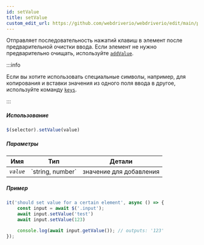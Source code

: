 ```yaml
---
id: setValue
title: setValue
custom_edit_url: https://github.com/webdriverio/webdriverio/edit/main/packages/webdriverio/src/commands/element/setValue.ts
---
```


Отправляет последовательность нажатий клавиш в элемент после предварительной очистки ввода. Если элемент не нужно
предварительно очищать, используйте [`addValue`](/docs/api/element/addValue).

:::info

Если вы хотите использовать специальные символы, например, для копирования и вставки значения из одного поля ввода в другое, используйте
команду [`keys`](/docs/api/browser/keys).

:::

##### Использование

```js
$(selector).setValue(value)
```

##### Параметры

<table>
  <thead>
    <tr>
      <th>Имя</th><th>Тип</th><th>Детали</th>
    </tr>
  </thead>
  <tbody>
    <tr>
      <td><code><var>value</var></code></td>
      <td>`string, number`</td>
      <td>значение для добавления</td>
    </tr>
  </tbody>
</table>

##### Пример

```js title="setValue.js"
it('should set value for a certain element', async () => {
    const input = await $('.input');
    await input.setValue('test')
    await input.setValue(123)

    console.log(await input.getValue()); // outputs: '123'
});
```